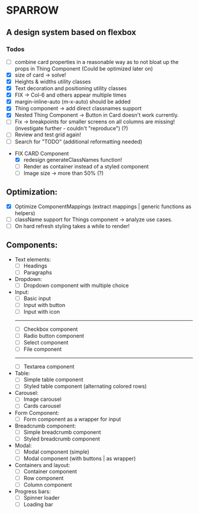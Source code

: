 # SPARROW

## A design system based on flexbox

### Todos

- [ ] combine card properties in a reasonable way as to not bloat up the props in Thing Component (Could be optimized later on)
- [x] size of card -> solve!
- [x] Heights & widths utility classes
- [x] Text decoration and positioning utility classes
- [x] FIX -> Col-6 and others appear multiple times
- [x] margin-inline-auto (m-x-auto) should be added
- [x] Thing component -> add direct classnames support
- [x] Nested Thing Component -> Button in Card doesn't work currently.
- [ ] Fix -> breakpoints for smaller screens on all columns are missing! (investigate further - couldn't "reproduce") (?)
- [ ] Review and test grid again!
- [ ] Search for "TODO" (additional reformatting needed)
- FIX CARD Component
  - [x] redesign generateClassNames function!
  - [ ] Render as container instead of a styled component
  - [ ] Image size -> more than 50% (?)

## Optimization:

- [x] Optimize ComponentMappings (extract mappings | generic functions as helpers)
- [ ] className support for Things component -> analyze use cases.
- [ ] On hard refresh styling takes a while to render!

## Components:

- Text elements:
  - [ ] Headings
  - [ ] Paragraphs
- Dropdown:
  - [ ] Dropdown component with multiple choice
- Input:
  - [ ] Basic input
  - [ ] Input with button
  - [ ] Input with icon
  ***
  - [ ] Checkbox component
  - [ ] Radio button component
  - [ ] Select component
  - [ ] File component
  ***
  - [ ] Textarea component
- Table:
  - [ ] Simple table component
  - [ ] Styled table component (alternating colored rows)
- Carousel:
  - [ ] Image carousel
  - [ ] Cards carousel
- Form Component:
  - [ ] Form component as a wrapper for input
- Breadcrumb component:
  - [ ] Simple breadcrumb component
  - [ ] Styled breadcrumb component
- Modal:
  - [ ] Modal component (simple)
  - [ ] Modal component (with buttons | as wrapper)
- Containers and layout:
  - [ ] Container component
  - [ ] Row component
  - [ ] Column component
- Progress bars:
  - [ ] Spinner loader
  - [ ] Loading bar
